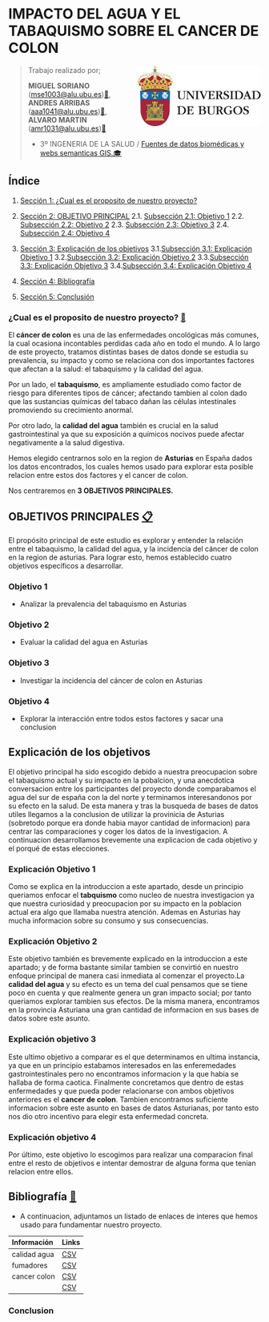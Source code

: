 # IMPACTO DEL AGUA Y EL TABAQUISMO SOBRE EL CANCER DE COLON 
<img src='INPUT/IMAGENES/escudoUBU.jpeg' align="right" height="120" />

> Trabajo realizado por;
>
> **MIGUEL SORIANO** ([mse1003\@alu.ubu.es](mailto:mse1003@alu.ubu.es))[📩](https://emojipedia.org/shortcodes),
> **ANDRES ARRIBAS** ([aaa1041\@alu.ubu.es](mailto:aaa1041@alu.ubu.es))[📩](https://emojipedia.org/shortcodes),
> **ALVARO MARTIN** ([amr1031\@alu.ubu.es](mailto:amr1031@alu.ubu.es))[📩](https://emojipedia.org/shortcodes)
> - 3º INGENERIA DE LA SALUD / [Fuentes de datos biomédicas y webs semanticas GIS.](https://ubuvirtual.ubu.es/course/view.php?id=14468)[🎓](https://emojipedia.org/shortcodes) 

## Índice

1.  [Sección 1: ¿Cual es el proposito de nuestro proyecto?](#sección-1-¿cual-es-el-proposito-de-nuestro-proyecto-investigación?)

2.  [Sección 2: OBJETIVO PRINCIPAL](#sección-2-OBJETIVO-PRINCIPAL) 2.1. [Subsección 2.1: Objetivo 1](#subsección-21-Objetivo-1) 2.2. [Subsección 2.2: Objetivo 2](#subsección-22-Objetivo-2) 2.3. [Subsección 2.3: Objetivo 3](#subsección-22-Objetivo-3)  2.4. [Subsección 2.4: Objetivo 4](#subsección-24-Objetivo-4)

3.  [Sección 3: Explicación de los objetivos](#sección-3-Explicación-de-los-objetivos) 
3.1.[Subsección 3.1: Explicación Objetivo 1](#subsección-31-Explicación-Objetivo-1) 
3.2.[Subsección 3.2: Explicación Objetivo 2](#subsección-32-Explicación-Objetivo-2) 
3.3.[Subsección 3.3: Explicación Objetivo 3](#subsección-33-Explicación-Objetivo-3) 
3.4.[Subsección 3.4: Explicación Objetivo 4](#subsección-34-Explicación-Objetivo-4)

4.  [Sección 4: Bibliografía](#sección-4-Bibliografía)

5.  [Sección 5: Conclusión](#sección-5-Conclusión)

### ¿Cual es el proposito de nuestro proyecto? [🔎](https://emojipedia.org/shortcodes)

El **cáncer de colon** es una de las enfermedades oncológicas más comunes, la cual ocasiona incontables perdidas cada año en todo el mundo. A lo largo de este proyecto, tratamos distintas bases de datos donde se estudia su prevalencia, su impacto y como se relaciona con dos importantes factores que afectan a la salud: el tabaquismo y la calidad del agua.

Por un lado, el **tabaquismo**, es ampliamente estudiado como factor de riesgo para diferentes tipos de cáncer; afectando tambien al colon dado que las sustancias químicas del tabaco dañan las células intestinales promoviendo su crecimiento anormal.

Por otro lado, la **calidad del agua** también es crucial en la salud gastrointestinal ya que su exposición a químicos nocivos puede afectar negativamente a la salud digestiva.

Hemos elegido centrarnos solo en la region de **Asturias** en España dados los datos encontrados, los cuales hemos usado para explorar esta posible relacion entre estos dos factores y el cancer de colon.

Nos centraremos en **3 OBJETIVOS PRINCIPALES.**

## OBJETIVOS PRINCIPALES [📋](https://emojipedia.org/shortcodes)

El propósito principal de este estudio es explorar y entender la relación entre el tabaquismo, la calidad del agua, y la incidencia del cáncer de colon en la region de asturias. Para lograr esto, hemos establecido cuatro objetivos específicos a desarrollar.

### **Objetivo 1**

-   Analizar la prevalencia del tabaquismo en Asturias

### **Objetivo 2**

-   Evaluar la calidad del agua en Asturias

### **Objetivo 3**

- Investigar la incidencia del cáncer de colon en Asturias

### **Objetivo 4**

- Explorar la interacción entre todos estos factores y sacar una conclusion 


## Explicación de los objetivos

El objetivo principal ha sido escogido debido a nuestra preocupacion sobre el tabaquismo actual y su impacto en la pobalcion, y una anecdotica conversacion entre los participantes del proyecto donde comparabamos el agua del sur de españa con la del norte y terminamos interesandonos por su efecto en la salud. De esta manera y tras la busqueda de bases de datos utiles llegamos a la conclusion de utilizar la provinicia de Asturias (sobretodo porque era donde habia mayor cantidad de informacion) para centrar las comparaciones y coger los datos de la investigacion.
A continuacion desarrollamos brevemente una explicacion de cada objetivo y el porqué de estas elecciones.

### **Explicación Objetivo 1**

Como se explica en la introduccion a este apartado, desde un principio queriamos enfocar el **tabquismo** como nucleo de nuestra investigacion ya que nuestra curiosidad y preocupacion por su impacto en la poblacion actual era algo que llamaba nuestra atención. Ademas en Asturias hay mucha informacion sobre su consumo y sus consecuencias.

### **Explicación Objetivo 2**

Este objetivo también es brevemente explicado en la introduccion a este apartado; y de forma bastante similar tambien se convirtió en nuestro enfoque principal de manera casi inmediata al comenzar el proyecto.La **calidad del agua** y su efecto es un tema del cual pensamos que se tiene poco en cuenta y que realmente genera un gran impacto social; por tanto queriamos explorar tambien sus efectos. De la misma manera, encontramos en la provincia Asturiana una gran cantidad de informacion en sus bases de datos sobre este asunto. 

### **Explicación objetivo 3**

Este ultimo objetivo a comparar es el que determinamos en ultima instancia, ya que en un principio estabamos interesados en las enferemedades gastrointestinales pero no encontramos informacion y la que habia se hallaba de forma caotica. Finalmente concretamos que dentro de estas enfermedades y que pueda poder relacionarse con ambos objetivos anteriores es el **cancer de colon**. Tambien encontramos suficiente informacion sobre este asunto en bases de datos Asturianas, por tanto esto nos dio otro incentivo para elegir esta enfermedad concreta.

### **Explicación objetivo 4**

Por último, este objetivo lo escogimos para realizar una comparacion final entre el resto de objetivos e intentar demostrar de alguna forma que tenian relacion entre ellos.

## Bibliografía [📰](https://emojipedia.org/shortcodes)

-   A continuacion, adjuntamos un listado de enlaces de interes que hemos usado para fundamentar nuestro proyecto.

| **Información**         | **Links**                                                                                   |
|:------------------------|:--------------------------------------------------------------------------------------------|
| calidad agua                          | [CSV](https://)                |
| fumadores                          | [CSV](https://)                   |
| cancer colon                         | [CSV](https://) |
|                           | [CSV](https://)               |

### Conclusion



